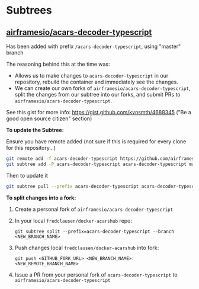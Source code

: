 # Subtrees

## [airframesio/acars-decoder-typescript](https://github.com/airframesio/acars-decoder-typescript)

Has been added with prefix `/acars-decoder-typescript`, using "master" branch

The reasoning behind this at the time was:

* Allows us to make changes to `acars-decoder-typescript` in our repository, rebuild the container and immediately see the changes.
* We can create our own forks of `airframesio/acars-decoder-typescript`, split the changes from our subtree into our forks, and submit PRs to `airframesio/acars-decoder-typescript`.

See this gist for more info: <https://gist.github.com/kvnsmth/4688345> ("Be a good open source citizen" section)

**To update the Subtree:**

Ensure you have remote added (not sure if this is required for every clone for this repository...)

```bash
git remote add -f acars-decoder-typescript https://github.com/airframesio/acars-decoder-typescript.git
git subtree add -P acars-decoder-typescript acars-decoder-typescript master
```

Then to update it

```bash
git subtree pull --prefix acars-decoder-typescript acars-decoder-typescript master --squash
```

**To split changes into a fork:**

1. Create a personal fork of `airframesio/acars-decoder-typescript`
1. In your local `fredclausen/docker-acarshub` repo:

    `git subtree split --prefix=acars-decoder-typescript --branch <NEW_BRANCH_NAME>`

1. Push changes local `fredclausen/docker-acarshub` into fork:

    `git push <GITHUB_FORK_URL> <NEW_BRANCH_NAME>:<NEW_REMOTE_BRANCH_NAME>`

1. Issue a PR from your personal fork of `acars-decoder-typescript` to `airframesio/acars-decoder-typescript`
